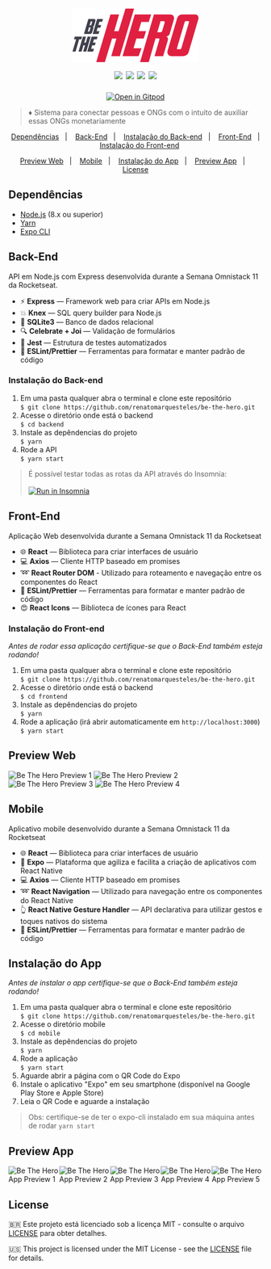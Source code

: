<h1 align="center">
<img src="frontend/src/assets/logo.svg" width="250px" alt="Be The Hero" />
  <br />
  <img src="https://img.shields.io/badge/Front--end-ReactJS-blue" />
  <img src="https://img.shields.io/badge/Back--end-Node.js-green" />
  <img src="https://img.shields.io/badge/Mobile-React%20Native-%234287f5" />
<img src="https://img.shields.io/github/license/renatomarquesteles/be-the-hero?style=flat" />
<br />
</h1>

<p align="center">
  <a href="https://gitpod.io/#https://github.com/renatomarquesteles/be-the-hero"><img src="https://gitpod.io/button/open-in-gitpod.svg" alt="Open in Gitpod" /></a>
</p>

> :diamonds: Sistema para conectar pessoas e ONGs com o intuito de auxiliar essas ONGs monetariamente

<p align="center">
  <a href="#dependencias">Dependências</a>&nbsp;&nbsp;&nbsp;|&nbsp;&nbsp;&nbsp;
  <a href="#back-end">Back-End</a>&nbsp;&nbsp;&nbsp;|&nbsp;&nbsp;&nbsp;
  <a href="#instalacao-do-back-end">Instalação do Back-end</a>&nbsp;&nbsp;&nbsp;|&nbsp;&nbsp;&nbsp;
  <a href="#front-end">Front-End</a>&nbsp;&nbsp;&nbsp;|&nbsp;&nbsp;&nbsp;
  <a href="#instalacao-do-front-end">Instalação do Front-end</a>
</p>
<p align="center">
  <a href="#preview-web">Preview Web</a>&nbsp;&nbsp;&nbsp;|&nbsp;&nbsp;&nbsp;
  <a href="#mobile">Mobile</a>&nbsp;&nbsp;&nbsp;|&nbsp;&nbsp;&nbsp;
  <a href="#instalacao-do-app">Instalação do App</a>&nbsp;&nbsp;&nbsp;|&nbsp;&nbsp;&nbsp;
  <a href="#preview-app">Preview App</a>&nbsp;&nbsp;&nbsp;|&nbsp;&nbsp;&nbsp;
  <a href="#license">License</a>
</p>

## Dependências
- [Node.js](https://nodejs.org/en/) (8.x ou superior)
- [Yarn](https://yarnpkg.com/pt-BR/docs/install)
- [Expo CLI](https://expo.io/tools#cli)

## Back-End
API em Node.js com Express desenvolvida durante a Semana Omnistack 11 da Rocketseat.

- :zap: **Express** — Framework web para criar APIs em Node.js
- :boom: **Knex** — SQL query builder para Node.js
- :large_blue_diamond: **SQLite3** — Banco de dados relacional
- 🔍 **Celebrate + Joi** — Validação de formulários
- :high_heel: **Jest** — Estrutura de testes automatizados
- 📝 **ESLint/Prettier** — Ferramentas para formatar e manter padrão de código

### Instalação do Back-end
1. Em uma pasta qualquer abra o terminal e clone este repositório <br />
`$ git clone https://github.com/renatomarquesteles/be-the-hero.git`
2. Acesse o diretório onde está o backend <br />
`$ cd backend`
3. Instale as depêndencias do projeto <br />
`$ yarn`
4. Rode a API <br />
`$ yarn start`

> É possível testar todas as rotas da API através do Insomnia: <br/><br/><a href="https://insomnia.rest/run/?label=Be%20The%20Hero&uri=https%3A%2F%2Fraw.githubusercontent.com%2Frenatomarquesteles%2Fbe-the-hero%2Fmaster%2Fbackend%2FInsomnia_2020-03-27.json" target="_blank"><img src="https://insomnia.rest/images/run.svg" alt="Run in Insomnia"></a>

## Front-End
Aplicação Web desenvolvida durante a Semana Omnistack 11 da Rocketseat

- :globe_with_meridians: **React** — Biblioteca para criar interfaces de usuário
- :computer: **Axios** — Cliente HTTP baseado em promises
- :loop: **React Router DOM** - Utilizado para roteamento e navegação entre os componentes do React
- :memo: **ESLint/Prettier** — Ferramentas para formatar e manter padrão de código
- :heart_eyes: **React Icons** — Biblioteca de ícones para React

### Instalação do Front-end

_Antes de rodar essa aplicação certifique-se que o Back-End também esteja rodando!_

1. Em uma pasta qualquer abra o terminal e clone este repositório <br />
`$ git clone https://github.com/renatomarquesteles/be-the-hero.git`
2. Acesse o diretório onde está o backend <br />
`$ cd frontend`
3. Instale as depêndencias do projeto <br />
`$ yarn`
4. Rode a aplicação (irá abrir automaticamente em `http://localhost:3000`) <br />
`$ yarn start`

## Preview Web

<img src="https://user-images.githubusercontent.com/37571156/77803754-aa9dec80-705c-11ea-9ced-01f1c4541f88.png" alt="Be The Hero Preview 1" />
<img src="https://user-images.githubusercontent.com/37571156/77803756-abcf1980-705c-11ea-8514-09ba703694e9.png" alt="Be The Hero Preview 2" />
<img src="https://user-images.githubusercontent.com/37571156/77803757-abcf1980-705c-11ea-943b-cd6294235bd2.png" alt="Be The Hero Preview 3" />
<img src="https://user-images.githubusercontent.com/37571156/77803758-ac67b000-705c-11ea-929a-7bd4d7d7ff8d.png" alt="Be The Hero Preview 4" />

## Mobile
Aplicativo mobile desenvolvido durante a Semana Omnistack 11 da Rocketseat

- :globe_with_meridians: **React** — Biblioteca para criar interfaces de usuário
- :iphone: **Expo** — Plataforma que agiliza e facilita a criação de aplicativos com React Native
- :computer: **Axios** — Cliente HTTP baseado em promises
- :loop: **React Navigation** — Utilizado para navegação entre os componentes do React Native
- :point_up_2: **React Native Gesture Handler** — API declarativa para utilizar gestos e toques nativos do sistema
- :memo: **ESLint/Prettier** — Ferramentas para formatar e manter padrão de código

## Instalação do App

_Antes de instalar o app certifique-se que o Back-End também esteja rodando!_

1. Em uma pasta qualquer abra o terminal e clone este repositório <br />
`$ git clone https://github.com/renatomarquesteles/be-the-hero.git`
2. Acesse o diretório mobile <br />
`$ cd mobile`
3. Instale as depêndencias do projeto <br />
`$ yarn`
4. Rode a aplicação <br />
`$ yarn start`
5. Aguarde abrir a página com o QR Code do Expo
6. Instale o aplicativo "Expo" em seu smartphone (disponível na Google Play Store e Apple Store)
7. Leia o QR Code e aguarde a instalação

> Obs: certifique-se de ter o expo-cli instalado em sua máquina antes de rodar `yarn start`

## Preview App

<div style="display: flex">
<img src="https://user-images.githubusercontent.com/37571156/77805411-95c35800-7060-11ea-9533-ae767371f6f6.jpg" alt="Be The Hero App Preview 1" width="250" />
<img src="https://user-images.githubusercontent.com/37571156/77805414-965bee80-7060-11ea-8f44-9d7b27ca197d.jpg" alt="Be The Hero App Preview 2" width="250" />
<img src="https://user-images.githubusercontent.com/37571156/77805416-96f48500-7060-11ea-94f2-d08f55f4d11c.jpg" alt="Be The Hero App Preview 3" width="250" />
<img src="https://user-images.githubusercontent.com/37571156/77805419-978d1b80-7060-11ea-8af5-87fcc41e31af.jpg" alt="Be The Hero App Preview 4" width="250" />
<img src="https://user-images.githubusercontent.com/37571156/77805422-9825b200-7060-11ea-9e4b-8eaef4e20610.jpg" alt="Be The Hero App Preview 5" width="250" />
</div>

## License

:brazil: Este projeto está licenciado sob a licença MIT - consulte o arquivo [LICENSE](LICENSE.md) para obter detalhes.

:us: This project is licensed under the MIT License - see the [LICENSE](LICENSE.md) file for details.
